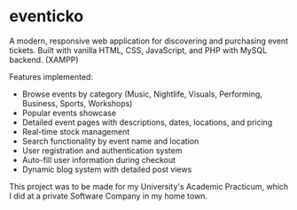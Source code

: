 # eventicko

A modern, responsive web application for discovering and purchasing event tickets. Built with vanilla HTML, CSS, JavaScript, and PHP with MySQL backend. (XAMPP)

Features implemented:
- Browse events by category (Music, Nightlife, Visuals, Performing, Business, Sports, Workshops)
- Popular events showcase
- Detailed event pages with descriptions, dates, locations, and pricing
- Real-time stock management
- Search functionality by event name and location
- User registration and authentication system
- Auto-fill user information during checkout
- Dynamic blog system with detailed post views

This project was to be made for my University's Academic Practicum, which I did at a private Software Company in my home town.
